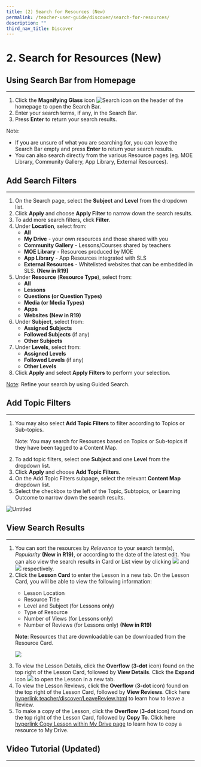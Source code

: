 ```yaml
---
title: (2) Search for Resources (New)
permalink: /teacher-user-guide/discover/search-for-resources/
description: ""
third_nav_title: Discover
---
```

<h1>2. Search for Resources (New)</h1>
    <h2>Using Search Bar from Homepage</h2>
    <hr>
    <ol>
      <li>Click the <strong>Magnifying Glass</strong> icon <img alt="Search icon" src="Search.svg"> on the header of the homepage to open the Search Bar.</li>
      <li>Enter your search terms, if any, in the Search Bar.</li>
      <li>Press <strong>Enter</strong> to return your search results.</li>
    </ol>
    <p>Note:</p>
    <ul>
      <li>If you are unsure of what you are searching for, you can leave the Search Bar empty and press <strong>Enter</strong> to return your search results.</li>
      <li>You can also search directly from the various Resource pages (eg. MOE Library, Community Gallery, App Library, External Resources).</li>
    </ul>
    <h2>Add Search Filters</h2>
    <hr>
    <ol>
      <li>On the Search page, select the <strong>Subject</strong> and <strong>Level</strong> from the dropdown list.</li>
      <li>Click <strong>Apply</strong> and choose <strong>Apply Filter</strong> to narrow down the search results.</li>
      <li>To add more search filters, click <strong>Filter</strong>.</li>
      <li>Under <strong>Location</strong>, select from:
        <ul>
          <li><strong>All</strong></li>
          <li><strong>My Drive</strong> - your own resources and those shared with you</li>
          <li><strong>Community Gallery</strong> - Lessons/Courses shared by teachers</li>
          <li><strong>MOE Library</strong> - Resources produced by MOE</li>
          <li><strong>App Library</strong> - App Resources integrated with SLS</li>
          <li><strong>External Resources</strong> - Whitelisted websites that can be embedded in SLS. <strong>(New in R19)</strong></li>
        </ul>
      </li>
      <li>Under <strong>Resource</strong> (<strong>Resource Type</strong>), select from:
        <ul>
          <li><strong>All</strong></li>
          <li><strong>Lessons</strong></li>
          <li><strong>Questions (or Question Types)</strong></li>
          <li><strong>Media (or Media Types)</strong></li>
          <li><strong>Apps</strong></li>
          <li><strong>Websites</strong> <strong>(New in R19)</strong></li>
        </ul>
      </li>
      <li>Under <strong>Subject</strong>, select from:
        <ul>
          <li><strong>Assigned Subjects</strong></li>
          <li><strong>Followed Subjects</strong> (if any)</li>
          <li><strong>Other Subjects</strong></li>
        </ul>
      </li>
      <li>Under <strong>Levels</strong>, select from:
        <ul>
          <li><strong>Assigned Levels</strong></li>
          <li><strong>Followed Levels</strong> (if any)</li>
          <li><strong>Other Levels</strong></li>
        </ul>
      </li>  
  <li>Click <strong>Apply</strong> and select <strong>Apply Filters</strong> to perform your selection.</li>
</ol>
<p><u>Note</u>: Refine your search by using Guided Search.</p>

<h2>Add Topic Filters</h2>

<hr>

<ol>
<li>You may also select <strong>Add Topic Filters</strong> to filter according to Topics or Sub-topics.</li>

<p>Note: You may search for Resources based on Topics or Sub-topics if they have been tagged to a Content Map.</p>

<li>To add topic filters, select one <strong>Subject</strong> and one <strong>Level</strong> from the dropdown list.</li>
<li>Click <strong>Apply</strong> and choose <strong>Add Topic Filters.</strong></li>
<li>On the Add Topic Filters subpage, select the relevant <strong>Content Map</strong> dropdown list.</li>
<li>Select the checkbox to the left of the Topic, Subtopics, or Learning Outcome to narrow down the search results.</li>
</ol>

<img alt="Untitled" src="https://s3-us-west-2.amazonaws.com/secure.notion-static.com/ded9159f-b871-4b50-8dc3-c454b55b223e/Untitled.png">

<h2>View Search Results</h2>

<hr>

<ol>
<li>You can sort the resources by&nbsp;<em>Relevance&nbsp;</em>to your search term(s), <em>Popularity</em> <strong>(New in R19)</strong>, or according to the date of&nbsp;the latest&nbsp;edit. You can also view the search results in Card or List view by clicking <img src="[insert Card.png]"> and <img src="[insert List.svg]"> respectively.</li>
<li>Click the <strong>Lesson Card</strong> to enter the Lesson in a new tab. On the Lesson Card, you will be able to view the following information:</li>
<ul>
<li>Lesson Location</li>
<li>Resource Title</li>
<li>Level and Subject (for Lessons only)</li>
<li>Type of Resource</li>
<li>Number of Views (for Lessons only)</li>
<li>Number of Reviews (for Lessons only) <strong>(New in R19)</strong></li>
</ul>

<p><strong>Note</strong>: Resources that are downloadable can be downloaded from the Resource Card.</p>

<p><img src="[insert lesson card screenshot]"></p>

<li>To view the Lesson Details, click the <strong>Overflow</strong> (<strong>3-dot</strong> icon) found on the top right of the Lesson Card, followed by <strong>View Details</strong>. Click the <strong>Expand</strong> icon <img src="[insert external-link.svg]"> to open the Lesson in a new tab.</li>
<li>To view the Lesson Reviews, click the <strong>Overflow</strong> (<strong>3-dot</strong> icon) found on the top right of the Lesson Card, followed by <strong>View Reviews</strong>. Click here <a href="hyperlink teacher/discover/LeaveReview.html">hyperlink teacher/discover/LeaveReview.html</a> to learn how to leave a Review.</li>
<li>To make a copy of the Lesson, click the <strong>Overflow</strong> (<strong>3-dot</strong> icon) found on the top right of the Lesson Card, followed by <strong>Copy To</strong>. Click here <a href="hyperlink Copy Lesson within My Drive page">hyperlink Copy Lesson within My Drive page</a> to learn how to copy a resource to My Drive.</li>
</ol>

<h2>Video Tutorial (Updated)</h2>
<hr>